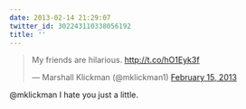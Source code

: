 ```yaml
---
date: 2013-02-14 21:29:07
twitter_id: 302243110338056192
title: ''
---
```


<blockquote class="twitter-tweet"><p lang="en" dir="ltr">My friends are hilarious. <a href="http://t.co/hO1Eyk3f">http://t.co/hO1Eyk3f</a></p>&mdash; Marshall Klickman (@mklickman1) <a href="https://twitter.com/mklickman1/status/302221517385773057?ref_src=twsrc%5Etfw">February 15, 2013</a></blockquote>
<script async src="https://platform.twitter.com/widgets.js" charset="utf-8"></script>

@mklickman I hate you just a little.
